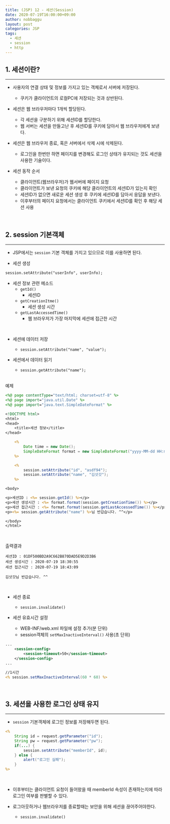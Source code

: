 ```yaml
---
title: (JSP) 12 - 세션(Session)
date: 2020-07-19T16:00:00+09:00
author: nobbaggu
layout: post
categories: JSP
tags:
  - 세션
  - session
  - http
---
```


## 1. 세션이란? ##
----

+ 사용자의 연결 상태 및 정보를 가지고 있는 객체로서 서버에 저장된다.
	+ 쿠키가 클라이언트의 로컬PC에 저장되는 것과 상반된다.

+ 세션은 웹 브라우저마다 1개씩 할당된다.
	+ 각 세션을 구분하기 위해 세션ID를 할당한다.
	+ 웹 서버는 세션을 만들고난 후 세션ID를 쿠키에 담아서 웹 브라우저에게 보낸다.


+ 세션은 웹 브라우저 종료, 혹은 서버에서 삭제 시에 삭제된다.
	+ 로그인을 한번만 하면 페이지를 변경해도 로그인 상태가 유지되는 것도 세션을 사용한 기술이다.

+ 세션 동작 순서
	+ 클라이언트(웹브라우저)가 웹서버에 페이지 요청
	+ 클라이언트가 보낸 요청의 쿠키에 해당 클라이언트의 세션ID가 있는지 확인
	+ 세션ID가 없으면 새로운 세션 생성 후 쿠키에 세션ID를 담아서 응답을 보낸다.
	+ 이후부터의 페이지 요청에서는 클라이언트 쿠키에서 세션ID를 확인 후 해당 세션 사용

<br>

## 2. session 기본객체 ##
----

+ JSP에서는 `session` 기본 객체를 가지고 있으므로 이를 사용하면 된다.

+ 세션 생성

~~~ jsp
session.setAttribute("userInfo", userInfo);
~~~

+ 세션 정보 관련 메소드
	+ `getId()`
		+ 세션ID
	+ `getCreationItme()`
		+ 세션 생성 시간
	+ `getLastAccessedTime()`
		+ 웹 브라우저가 가장 마지막에 세션에 접근한 시간
		
<br>

+ 세션에 데이터 저장
	+ `session.setAttribute("name", "value");`

+ 세션에서 데이터 읽기
	+ `session.getAttribute("name");`

<br>
예제

~~~ jsp
<%@ page contentType="text/html; charset=utf-8" %>
<%@ page import="java.util.Date" %>
<%@ page import="java.text.SimpleDateFormat" %>

<!DOCTYPE html>
<html>
<head>
	<title>세션 정보</title>
</head>

	<%
		Date time = new Date();
		SimpleDateFormat format = new SimpleDateFormat("yyyy-MM-dd HH:mm:ss");
	%>

	<%
		session.setAttribute("id", "asdf94");
		session.setAttribute("name", "김삿갓");
	%>

<body>

<p>세션ID : <%= session.getId() %></p>
<p>세션 생성시간 : <%= format.format(session.getCreationTime()) %></p>
<p>세션 접근시간 : <%= format.format(session.getLastAccessedTime()) %></p>
<p><%= session.getAttribute("name") %>님 반갑습니다. ^^</p>

</body>
</html>
~~~

<br>

출력결과

~~~ text
세션ID : 01DF500BD2A9C662B870DAD5E9D2D3B6
세션 생성시간 : 2020-07-19 18:30:55
세션 접근시간 : 2020-07-19 18:43:09

김삿갓님 반갑습니다. ^^
~~~

<br>

+ 세션 종료
	+ `session.invalidate()`
	
+ 세션 유효시간 설정
	+ WEB-INF/web.xml 파일에 설정 추가(분 단위)
	+ session객체의 `setMaxInactiveInterval()` 사용(초 단위)
	
~~~ xml
...
	<session-config>
		<session-timeout>50</session-timeout>
	</session-config>
...
~~~

~~~ jsp
//1시간
<% session.setMaxInactiveInterval(60 * 60) %>
~~~

<br>

## 3. 세션을 사용한 로그인 상태 유지 ##
----

+ `session` 기본객체에 로그인 정보를 저장해두면 된다.

~~~ jsp
<%
	String id = request.getParameter("id");
	String pw = request.getParameter("pw");
	if(...) {
		session.setAttribute("memberId", id);
	} else {
		alert("로그인 실패");
	}
%>
~~~

<br>

+ 이후부터는 클라이언트 요청이 들어왔을 때 memberId 속성이 존재하는지에 따라 로그인 여부를 판별할 수 있다.

+ 로그아웃하거나 웹브라우저를 종료할때는 보안을 위해 세션을 끊어주어야한다.
	+ `session.invalidate()`
